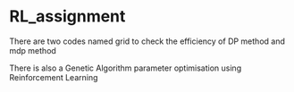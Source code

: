 # RL_assignment

There are two codes named grid to check the efficiency of DP method and mdp method

There is also a Genetic Algorithm parameter optimisation using Reinforcement Learning
